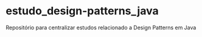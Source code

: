 # estudo_design-patterns_java
Repositório para centralizar estudos relacionado a Design Patterns em Java
